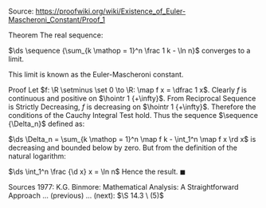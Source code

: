 # 

Source: https://proofwiki.org/wiki/Existence_of_Euler-Mascheroni_Constant/Proof_1

Theorem
The real sequence:

$\ds \sequence {\sum_{k \mathop = 1}^n \frac 1 k - \ln n}$
converges to a limit.

This limit is known as the Euler-Mascheroni constant.


Proof
Let $f: \R \setminus \set 0 \to \R: \map f x = \dfrac 1 x$.
Clearly $f$ is continuous and positive on $\hointr 1 {+\infty}$.
From Reciprocal Sequence is Strictly Decreasing, $f$ is decreasing on $\hointr 1 {+\infty}$.
Therefore the conditions of the Cauchy Integral Test hold.
Thus the sequence $\sequence {\Delta_n}$ defined as:

$\ds \Delta_n = \sum_{k \mathop = 1}^n \map f k - \int_1^n \map f x \rd x$
is decreasing and bounded below by zero.
But from the definition of the natural logarithm:

$\ds \int_1^n \frac {\d x} x = \ln n$
Hence the result.
$\blacksquare$


Sources
1977: K.G. Binmore: Mathematical Analysis: A Straightforward Approach ... (previous) ... (next): $\S 14.3 \ (5)$




